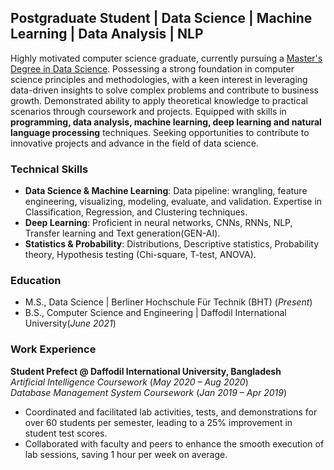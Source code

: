 ## Postgraduate Student | Data Science | Machine Learning | Data Analysis | NLP

Highly motivated computer science graduate, currently pursuing a [Master's Degree in Data Science](https://www.bht-berlin.de/en/m-ds). Possessing a strong foundation in computer science principles and methodologies, with a keen interest in leveraging data-driven insights to solve complex problems and contribute to business growth. Demonstrated ability to apply theoretical knowledge to practical scenarios through coursework and projects. Equipped with skills in **programming, data analysis, machine learning, deep learning and natural language processing** techniques. Seeking opportunities to contribute to innovative projects and advance in the field of data science.


### Technical Skills
- **Data Science & Machine Learning**: Data pipeline: wrangling, feature engineering, visualizing, modeling, evaluate, and validation. Expertise in Classification, Regression, and Clustering techniques.
- **Deep Learning**: Proficient in neural networks, CNNs, RNNs, NLP, Transfer learning and Text generation(GEN-AI).
- **Statistics & Probability**: Distributions, Descriptive statistics, Probability theory, Hypothesis testing (Chi-square, T-test, ANOVA).

### Education							       		
- M.S., Data Science  |  Berliner Hochschule Für Technik (BHT) (_Present_)	 			        		
- B.S., Computer Science and Engineering  |  Daffodil International University(_June 2021_)

### Work Experience
**Student Prefect @ Daffodil International University, Bangladesh**  
*Artificial Intelligence Coursework* (_May 2020 – Aug 2020_)  
*Database Management System Coursework* (_Jan 2019 – Apr 2019_)

- Coordinated and facilitated lab activities, tests, and demonstrations for over 60 students per semester, leading to a 25% improvement in student test scores.
- Collaborated with faculty and peers to enhance the smooth execution of lab sessions, saving 1 hour per week on average.

